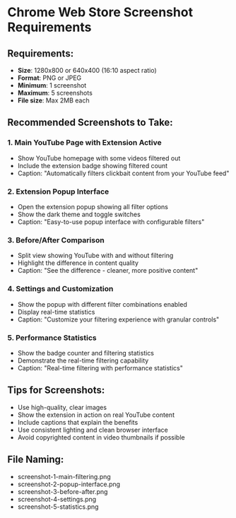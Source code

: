 # Chrome Web Store Screenshot Requirements

## Requirements:
- **Size**: 1280x800 or 640x400 (16:10 aspect ratio)
- **Format**: PNG or JPEG
- **Minimum**: 1 screenshot
- **Maximum**: 5 screenshots
- **File size**: Max 2MB each

## Recommended Screenshots to Take:

### 1. Main YouTube Page with Extension Active
- Show YouTube homepage with some videos filtered out
- Include the extension badge showing filtered count
- Caption: "Automatically filters clickbait content from your YouTube feed"

### 2. Extension Popup Interface
- Open the extension popup showing all filter options
- Show the dark theme and toggle switches
- Caption: "Easy-to-use popup interface with configurable filters"

### 3. Before/After Comparison
- Split view showing YouTube with and without filtering
- Highlight the difference in content quality
- Caption: "See the difference - cleaner, more positive content"

### 4. Settings and Customization
- Show the popup with different filter combinations enabled
- Display real-time statistics
- Caption: "Customize your filtering experience with granular controls"

### 5. Performance Statistics
- Show the badge counter and filtering statistics
- Demonstrate the real-time filtering capability
- Caption: "Real-time filtering with performance statistics"

## Tips for Screenshots:
- Use high-quality, clear images
- Show the extension in action on real YouTube content
- Include captions that explain the benefits
- Use consistent lighting and clean browser interface
- Avoid copyrighted content in video thumbnails if possible

## File Naming:
- screenshot-1-main-filtering.png
- screenshot-2-popup-interface.png
- screenshot-3-before-after.png
- screenshot-4-settings.png
- screenshot-5-statistics.png
